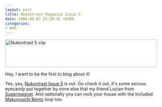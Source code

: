 ```yaml
---
layout: post
title: Nukontrast Magazine Issue 5
date: 2004-06-07 22:29:42 +0200
categories:
- Web
---
```

<img src="http://www.rusiczki.net/blog/blogpics/nukontrast_5.jpg" width="490" height="90" border="0" alt="Nukontrast 5 clip" class="image" />

Hey, I want to be the first to blog about it!

Yes, yes, <a href="http://www.lucianmarin.ro/nukontrast/" title="Nukontrast Magazine">Nukontrast Issue 5</a> is out. Go check it out, it's some serious eyecandy put together by none else that my friend Lucian from <a href="http://www.supermagnet.ro" title="Still can't see it with nothing else but IE... Dang!">Supermagnet</a>. And optionally you can rock your house with the included <a href="http://makunouchibento.inpuj.net/">Makunouchi Bento</a> loop too.

